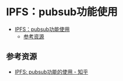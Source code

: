 # IPFS：pubsub功能使用

<!--ts-->
* [IPFS：pubsub功能使用](#ipfspubsub功能使用)
   * [参考资源](#参考资源)

<!-- Created by https://github.com/ekalinin/github-markdown-toc -->
<!-- Added by: kuanhsiaokuo, at: Thu Jun 23 00:29:11 CST 2022 -->

<!--te-->

## 参考资源

- [IPFS: pubsub功能的使用 - 知乎](https://zhuanlan.zhihu.com/p/36502849)